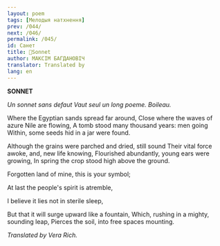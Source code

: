 ```yaml
---
layout: poem
tags: [Мелодыя натхнення]
prev: /044/
next: /046/
permalink: /045/
id: Санет
title: 🚧Sonnet
author: МАКСІМ БАГДАНОВІЧ
translator: Translated by 
lang: en
---
```



 
**SONNET**

_Un sonnet sans defaut Vaut seul un long poeme. Boileau._

Where the Egyptian sands spread far around, Close where the waves of azure Nile are flowing, A tomb stood many thousand years: men going Within, some seeds hid in a jar were found.

Although the grains were parched and dried, still sound Their vital force awoke, and, new life knowing, Flourished abundantly, young ears were growing, In spring the crop stood high above the ground.

Forgotten land of mine, this is your symbol;

At last the people's spirit is atremble,

I believe it lies not in sterile sleep,

But that it will surge upward like a fountain, Which, rushing in a mighty, sounding leap, Pierces the soil, into free spaces mounting.

_Translated by Vera Rich._
